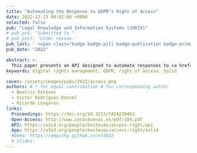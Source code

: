 ```yaml
---
title: "Automating the Response to GDPR’s Right of Access"
date: 2022-12-13 00:01:00 +0800
selected: false
pub: "Legal Knowledge and Information Systems (JURIX)"
# pub_pre: "Submitted to "
# pub_post: 'Under review.'
pub_last: ' <span class="badge badge-pill badge-publication badge-primary">Conference</span>'
pub_date: "2022"

abstract: >-
  This paper presents an API designed to automate responses to <a href="http://data.europa.eu/eli/reg/2016/679/oj" target="_blank">GDPR</a> <a href="https://gdpr-info.eu/art-15-gdpr/" target="_blank">Right of Access</a> requests, reducing manual effort for data controllers, and demonstrates its use in a <a href="https://solidproject.org/" target="_blank">Solid</a> application that helps users access their personal data stored in <a href="https://solidproject.org/" target="_blank">Solid</a> Pods.
keywords: digital rights management, GDPR, right of access, Solid

cover: /assets/images/pubs/2022/access.png
authors: # * for equal contribution # for corresponding author
  - Beatriz Esteves
  - Víctor Rodríguez-Doncel 
  - Ricardo Longares
links:
  Proceedings: https://doi.org/10.3233/FAIA220462
  Open-Access: http://www.cosasbuenas.es/pdf/109.pdf
  API: https://w3id.org/people/besteves/access-right/api
  App: https://w3id.org/people/besteves/access-right/solid
  #Demo: https://empushy.github.io/nldb22
  # Slides: 
---
```

